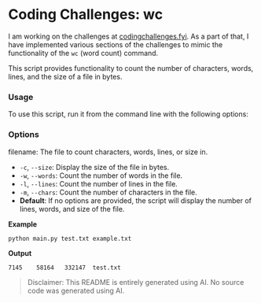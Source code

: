 # Coding Challenges: wc

I am working on the challenges at [codingchallenges.fyi](https://codingchallenges.fyi). As a part of that, I have implemented various sections of the challenges to mimic the functionality of the `wc` (word count) command.

This script provides functionality to count the number of characters, words, lines, and the size of a file in bytes.

### Usage

To use this script, run it from the command line with the following options:

### Options
filename: The file to count characters, words, lines, or size in.
- `-c`, `--size`: Display the size of the file in bytes.
- `-w`, `--words`: Count the number of words in the file.
- `-l`, `--lines`: Count the number of lines in the file.
- `-m`, `--chars`: Count the number of characters in the file.
- **Default**: If no options are provided, the script will display the number of lines, words, and size of the file.

**Example**

```
python main.py test.txt example.txt
```

**Output**
```
7145    58164   332147  test.txt
```

> Disclaimer: This README is entirely generated using AI. No source code was generated using AI.